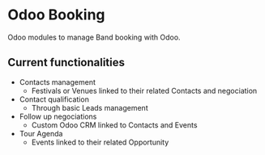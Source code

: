 # Odoo Booking
Odoo modules to manage Band booking with Odoo.

## Current functionalities

- Contacts management
  - Festivals or Venues linked to their related Contacts and negociation
- Contact qualification
  - Through basic Leads management
- Follow up negociations
  - Custom Odoo CRM linked to Contacts and Events
- Tour Agenda
  - Events linked to their related Opportunity
